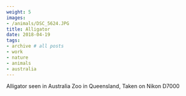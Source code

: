 ```yaml
---
weight: 5
images:
- /animals/DSC_5624.JPG
title: Alligator
date: 2018-04-19
tags:
- archive # all posts
- work
- nature
- animals
- australia
---
```


Alligator seen in Australia Zoo in Queensland, Taken on Nikon D7000